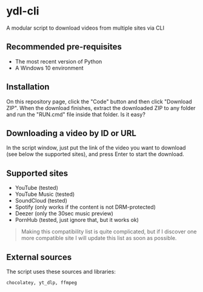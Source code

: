 # ydl-cli
A modular script to download videos from multiple sites via CLI

## Recommended pre-requisites
 - The most recent version of Python
 - A Windows 10 environment
 
## Installation
On this repository page, click the "Code" button and then click "Download ZIP". When the download finishes, extract the downloaded ZIP to any folder and run the "RUN.cmd" file inside that folder. Is it easy?

## Downloading a video by ID or URL
In the script window, just put the link of the video you want to download (see below the supported sites), and press Enter to start the download.

## Supported sites
- YouTube (tested)
- YouTube Music (tested)
- SoundCloud (tested)
- Spotify (only works if the content is not DRM-protected)
- Deezer (only the 30sec music preview)
- PornHub (tested, just ignore that, but it works ok)
> Making this compatibility list is quite complicated, but if I discover one more compatible site I will update this list as soon as possible.

## External sources
The script uses these sources and libraries:
```
chocolatey, yt_dlp, ffmpeg
```